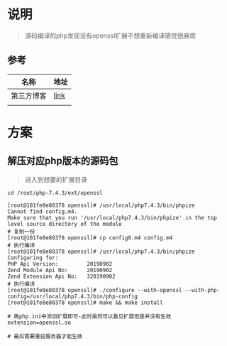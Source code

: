 # 说明

> 源码编译的php发现没有openssl扩展不想重新编译感觉很麻烦

## 参考

| 名称       | 地址                                                         |
| ---------- | ------------------------------------------------------------ |
| 第三方博客 | [link](https://blog.csdn.net/weixin_42392367/article/details/115564198) |
|            |                                                              |

# 方案

## 解压对应php版本的源码包

> 进入到想要的扩展目录

```shell
cd /root/php-7.4.3/ext/openssl

[root@101fe8e80378 openssl]# /usr/local/php7.4.3/bin/phpize
Cannot find config.m4. 
Make sure that you run '/usr/local/php7.4.3/bin/phpize' in the top level source directory of the module
# 复制一份
[root@101fe8e80378 openssl]# cp config0.m4 config.m4
# 执行编译
[root@101fe8e80378 openssl]# /usr/local/php7.4.3/bin/phpize
Configuring for:
PHP Api Version:         20190902
Zend Module Api No:      20190902
Zend Extension Api No:   320190902
# 执行编译
[root@101fe8e80378 openssl]# ./configure --with-openssl --with-php-config=/usr/local/php7.4.3/bin/php-config 
[root@101fe8e80378 openssl]# make && make install

# 再php.ini中添加扩展即可-此时虽然可以看见扩展但是并没有生效
extension=openssl.so

# 最后需要重启服务器才能生效
```

